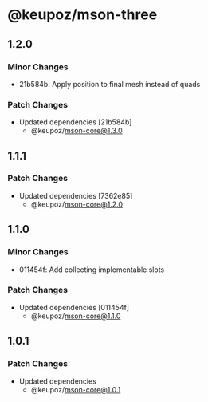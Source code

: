 # @keupoz/mson-three

## 1.2.0

### Minor Changes

- 21b584b: Apply position to final mesh instead of quads

### Patch Changes

- Updated dependencies [21b584b]
  - @keupoz/mson-core@1.3.0

## 1.1.1

### Patch Changes

- Updated dependencies [7362e85]
  - @keupoz/mson-core@1.2.0

## 1.1.0

### Minor Changes

- 011454f: Add collecting implementable slots

### Patch Changes

- Updated dependencies [011454f]
  - @keupoz/mson-core@1.1.0

## 1.0.1

### Patch Changes

- Updated dependencies
  - @keupoz/mson-core@1.0.1
